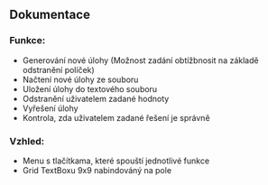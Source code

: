 ## Dokumentace
### Funkce:
* Generování nové úlohy (Možnost zadání obtížbnosit na základě odstranění políček)
* Načtení nové úlohy ze souboru
* Uložení úlohy do textového souboru
* Odstranění uživatelem zadané hodnoty
* Vyřešení úlohy
* Kontrola, zda uživatelem zadané řešení je správně

### Vzhled:
* Menu s tlačítkama, které spouští jednotlivé funkce
* Grid TextBoxu 9x9 nabindováný na pole

